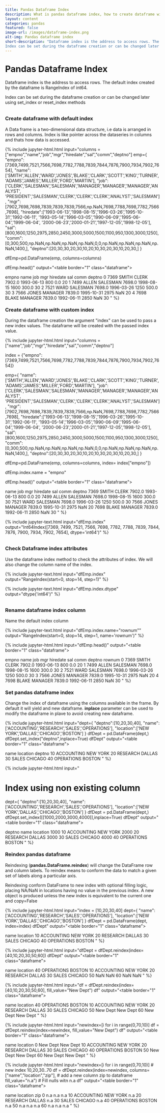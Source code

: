 ```yaml
---
title: Pandas Dataframe Index
description: What is pandas dataframe index, how to create dataframe with custom index, rename the index column, set index column, how to reset index, how to reindex
layout: content
categories: pandas
featured: false 
image-url: /images/dataframe-index.png
alt-img: Pandas dataframe index
short-description: "Dataframe index is the address to access rows. The default index created by the dataframe is RangeIndex of int64.
Index can be set during the dataframe creation or can be changed later using set_index or reset_index methods"
---
```


<h1 style="padding-top: 60px; margin-top: -40px;">Pandas Dataframe Index</h1>

Dataframe index is the address to access rows. The default index created by the dataframe is RangeIndex of int64.

Index can be set during the dataframe creation or can be changed later using set_index or reset_index methods


<h3 style="padding-top: 60px; margin-top: -40px;">Create dataframe with default index</h3>

A Data frame is a two-dimensional data structure, i.e data is arranged in rows and columns. Index is like pointer across the dataseries in columns and thats how data is accessed.

{% 
include jupyter-html.html 
input="columns = [\"empno\",\"name\",\"job\",\"mgr\",\"hiredate\",\"sal\",\"comm\",\"deptno\"]
emp={
    \"empno\":[7369,7499,7521,7566,7698,7782,7788,7839,7844,7876,7900,7934,7902,7654],
    \"name\":['SMITH','ALLEN','WARD','JONES','BLAKE','CLARK','SCOTT','KING','TURNER',
            'ADAMS','JAMES','MILLER','FORD','MARTIN'],
    \"job\":['CLERK','SALESMAN','SALESMAN','MANAGER','MANAGER','MANAGER','ANALYST',
           'PRESIDENT','SALESMAN','CLERK','CLERK','CLERK','ANALYST','SALESMAN'],
    \"mgr\":[7902,7698,7698,7839,7839,7839,7566,np.NaN,7698,7788,7698,7782,7566,7698],
    \"hiredate\":['1993-06-13','1998-08-15','1996-03-26','1995-10-31','1992-06-11',
                '1993-05-14','1996-03-05','1990-06-09','1995-06-04','1999-06-04',
                '2000-06-23','2000-01-21','1997-12-05','1998-12-05'],
    \"sal\":[800,1600,1250,2975,2850,2450,3000,5000,1500,1100,950,1300,3000,1250],
    \"comm\":[0,300,500,np.NaN,np.NaN,np.NaN,np.NaN,0,0,np.NaN,np.NaN,np.NaN,np.NaN,1400,],
    \"deptno\":[20,30,30,20,30,10,20,10,30,20,30,10,20,30,]
}

dfEmp=pd.DataFrame(emp, columns=columns)

dfEmp.head()"
output="<table border=\"1\" class=\"dataframe\">
  <thead>
    <tr style=\"text-align: right;\">
      <th></th>
      <th>empno</th>
      <th>name</th>
      <th>job</th>
      <th>mgr</th>
      <th>hiredate</th>
      <th>sal</th>
      <th>comm</th>
      <th>deptno</th>
    </tr>
  </thead>
  <tbody>
    <tr>
      <th>0</th>
      <td>7369</td>
      <td>SMITH</td>
      <td>CLERK</td>
      <td>7902.0</td>
      <td>1993-06-13</td>
      <td>800</td>
      <td>0.0</td>
      <td>20</td>
    </tr>
    <tr>
      <th>1</th>
      <td>7499</td>
      <td>ALLEN</td>
      <td>SALESMAN</td>
      <td>7698.0</td>
      <td>1998-08-15</td>
      <td>1600</td>
      <td>300.0</td>
      <td>30</td>
    </tr>
    <tr>
      <th>2</th>
      <td>7521</td>
      <td>WARD</td>
      <td>SALESMAN</td>
      <td>7698.0</td>
      <td>1996-03-26</td>
      <td>1250</td>
      <td>500.0</td>
      <td>30</td>
    </tr>
    <tr>
      <th>3</th>
      <td>7566</td>
      <td>JONES</td>
      <td>MANAGER</td>
      <td>7839.0</td>
      <td>1995-10-31</td>
      <td>2975</td>
      <td>NaN</td>
      <td>20</td>
    </tr>
    <tr>
      <th>4</th>
      <td>7698</td>
      <td>BLAKE</td>
      <td>MANAGER</td>
      <td>7839.0</td>
      <td>1992-06-11</td>
      <td>2850</td>
      <td>NaN</td>
      <td>30</td>
    </tr>
  </tbody>
</table>"
%}


<h3 style="padding-top: 60px; margin-top: -40px;">Create dataframe with custom index</h3>

During the dataframe creation the argument "index" can be used to pass a new index values. The dataframe will be created with the passed index value.


{% 
include jupyter-html.html 
input="columns = [\"name\",\"job\",\"mgr\",\"hiredate\",\"sal\",\"comm\",\"deptno\"]

index = {\"empno\":[7369,7499,7521,7566,7698,7782,7788,7839,7844,7876,7900,7934,7902,7654]}

emp={
    \"name\":['SMITH','ALLEN','WARD','JONES','BLAKE','CLARK','SCOTT','KING','TURNER',
            'ADAMS','JAMES','MILLER','FORD','MARTIN'],
    \"job\":['CLERK','SALESMAN','SALESMAN','MANAGER','MANAGER','MANAGER','ANALYST',
           'PRESIDENT','SALESMAN','CLERK','CLERK','CLERK','ANALYST','SALESMAN'],
    \"mgr\":[7902,7698,7698,7839,7839,7839,7566,np.NaN,7698,7788,7698,7782,7566,7698],
    \"hiredate\":['1993-06-13','1998-08-15','1996-03-26','1995-10-31','1992-06-11',
                '1993-05-14','1996-03-05','1990-06-09','1995-06-04','1999-06-04',
                '2000-06-23','2000-01-21','1997-12-05','1998-12-05'],
    \"sal\":[800,1600,1250,2975,2850,2450,3000,5000,1500,1100,950,1300,3000,1250],
    \"comm\":[0,300,500,np.NaN,np.NaN,np.NaN,np.NaN,0,0,np.NaN,np.NaN,np.NaN,np.NaN,1400,],
    \"deptno\":[20,30,30,20,30,10,20,10,30,20,30,10,20,30,]
}

dfEmp=pd.DataFrame(emp, columns=columns, index= index[\"empno\"])

dfEmp.index.name = \"empno\"

dfEmp.head()"
output="<table border=\"1\" class=\"dataframe\">
  <thead>
    <tr style=\"text-align: right;\">
      <th></th>
      <th>name</th>
      <th>job</th>
      <th>mgr</th>
      <th>hiredate</th>
      <th>sal</th>
      <th>comm</th>
      <th>deptno</th>
    </tr>   
  </thead>
  <tbody>
    <tr>
      <th>7369</th>
      <td>SMITH</td>
      <td>CLERK</td>
      <td>7902.0</td>
      <td>1993-06-13</td>
      <td>800</td>
      <td>0.0</td>
      <td>20</td>
    </tr>
    <tr>
      <th>7499</th>
      <td>ALLEN</td>
      <td>SALESMAN</td>
      <td>7698.0</td>
      <td>1998-08-15</td>
      <td>1600</td>
      <td>300.0</td>
      <td>30</td>
    </tr>
    <tr>
      <th>7521</th>
      <td>WARD</td>
      <td>SALESMAN</td>
      <td>7698.0</td>
      <td>1996-03-26</td>
      <td>1250</td>
      <td>500.0</td>
      <td>30</td>
    </tr>
    <tr>
      <th>7566</th>
      <td>JONES</td>
      <td>MANAGER</td>
      <td>7839.0</td>
      <td>1995-10-31</td>
      <td>2975</td>
      <td>NaN</td>
      <td>20</td>
    </tr>
    <tr>
      <th>7698</th>
      <td>BLAKE</td>
      <td>MANAGER</td>
      <td>7839.0</td>
      <td>1992-06-11</td>
      <td>2850</td>
      <td>NaN</td>
      <td>30</td>
    </tr>
  </tbody>
</table>"
%}

{% 
include jupyter-text.html 
input="dfEmp.index" 
output="Int64Index([7369, 7499, 7521, 7566, 7698, 7782, 7788, 7839, 7844, 7876, 7900,
            7934, 7902, 7654],
           dtype='int64')"
%}

<h3 style="padding-top: 60px; margin-top: -40px;">Check Dataframe index attributes</h3>

Use the dataframe index method to check the attributes of index. We will also change the column name of the index.
 
{% 
include jupyter-text.html 
input="dfEmp.index" 
output="RangeIndex(start=0, stop=14, step=1)"
%}


{% 
include jupyter-text.html 
input="dfEmp.index.dtype" 
output="dtype('int64')"
%}

<h3 style="padding-top: 60px; margin-top: -40px;">Rename dataframe index column</h3>

Name the default index column

{% 
include jupyter-text.html 
input="dfEmp.index.name=\"rownum\""
output="RangeIndex(start=0, stop=14, step=1, name='rownum')"
%}

{% 
include jupyter-html.html 
input="dfEmp.head()" 
output="<table border=\"1\" class=\"dataframe\">
  <thead>
    <tr style=\"text-align: right;\">
      <th></th>
      <th>empno</th>
      <th>name</th>
      <th>job</th>
      <th>mgr</th>
      <th>hiredate</th>
      <th>sal</th>
      <th>comm</th>
      <th>deptno</th>
    </tr>
    <tr>
      <th>rownum</th>
      <th></th>
      <th></th>
      <th></th>
      <th></th>
      <th></th>
      <th></th>
      <th></th>
      <th></th>
    </tr>
  </thead>
  <tbody>
    <tr>
      <th>0</th>
      <td>7369</td>
      <td>SMITH</td>
      <td>CLERK</td>
      <td>7902.0</td>
      <td>1993-06-13</td>
      <td>800</td>
      <td>0.0</td>
      <td>20</td>
    </tr>
    <tr>
      <th>1</th>
      <td>7499</td>
      <td>ALLEN</td>
      <td>SALESMAN</td>
      <td>7698.0</td>
      <td>1998-08-15</td>
      <td>1600</td>
      <td>300.0</td>
      <td>30</td>
    </tr>
    <tr>
      <th>2</th>
      <td>7521</td>
      <td>WARD</td>
      <td>SALESMAN</td>
      <td>7698.0</td>
      <td>1996-03-26</td>
      <td>1250</td>
      <td>500.0</td>
      <td>30</td>
    </tr>
    <tr>
      <th>3</th>
      <td>7566</td>
      <td>JONES</td>
      <td>MANAGER</td>
      <td>7839.0</td>
      <td>1995-10-31</td>
      <td>2975</td>
      <td>NaN</td>
      <td>20</td>
    </tr>
    <tr>
      <th>4</th>
      <td>7698</td>
      <td>BLAKE</td>
      <td>MANAGER</td>
      <td>7839.0</td>
      <td>1992-06-11</td>
      <td>2850</td>
      <td>NaN</td>
      <td>30</td>
    </tr>
  </tbody>
</table>"
%}

<h3 style="padding-top: 60px; margin-top: -40px;">Set pandas dataframe index</h3>

Change the index of dataframe using the columns available in the frame. By default it will yield and new dataframe. **inplace** parameter can be used to modify the dataframe in plave to avoid creating new dataframe.

{% include jupyter-html.html
input="dept={
    \"deptno\":[10,20,30,40],
    \"name\":['ACCOUNTING','RESEARCH','SALES','OPERATIONS'],
    \"location\":['NEW YORK','DALLAS','CHICAGO','BOSTON']
}
dfDept = pd.DataFrame(dept,)
dfDept.set_index(\"deptno\",inplace=True)
dfDept"
output="<table border=\"1\" class=\"dataframe\">
  <thead>
    <tr style=\"text-align: right;\">
      <th></th>
      <th>name</th>
      <th>location</th>
    </tr>
    <tr>
      <th>deptno</th>
      <th></th>
      <th></th>
    </tr>
  </thead>
  <tbody>
    <tr>
      <th>10</th>
      <td>ACCOUNTING</td>
      <td>NEW YORK</td>
    </tr>
    <tr>
      <th>20</th>
      <td>RESEARCH</td>
      <td>DALLAS</td>
    </tr>
    <tr>
      <th>30</th>
      <td>SALES</td>
      <td>CHICAGO</td>
    </tr>
    <tr>
      <th>40</th>
      <td>OPERATIONS</td>
      <td>BOSTON</td>
    </tr>
  </tbody>
</table>"
%}

{% include jupyter-html.html
input="
# Index using non existing column
dept={
    \"deptno\":[10,20,30,40],
    \"name\":['ACCOUNTING','RESEARCH','SALES','OPERATIONS'],
    \"location\":['NEW YORK','DALLAS','CHICAGO','BOSTON']
}
dfDept = pd.DataFrame(dept,)
dfDept.set_index([[1000,2000,3000,4000]],inplace=True)
dfDept"
output="<table border=\"1\" class=\"dataframe\">
  <thead>
    <tr style=\"text-align: right;\">
      <th></th>
      <th>deptno</th>
      <th>name</th>
      <th>location</th>
    </tr>
  </thead>
  <tbody>
    <tr>
      <th>1000</th>
      <td>10</td>
      <td>ACCOUNTING</td>
      <td>NEW YORK</td>
    </tr>
    <tr>
      <th>2000</th>
      <td>20</td>
      <td>RESEARCH</td>
      <td>DALLAS</td>
    </tr>
    <tr>
      <th>3000</th>
      <td>30</td>
      <td>SALES</td>
      <td>CHICAGO</td>
    </tr>
    <tr>
      <th>4000</th>
      <td>40</td>
      <td>OPERATIONS</td>
      <td>BOSTON</td>
    </tr>
  </tbody>
</table>"
%}

<h3 style="padding-top: 60px; margin-top: -40px;">Reindex pandas dataframe</h3>

Reindexing (**pandas.DataFrame.reindex**) will change the DataFrame row and column labels. To reindex means to conform the data to match a given set of labels along a particular axis.

Reindexing conform DataFrame to new index with optional filling logic, placing NA/NaN in locations having no value in the previous index. A new object is produced unless the new index is equivalent to the current one and copy=False

{% include jupyter-html.html
input="index = [10,20,30,40]
dept={
    \"name\":['ACCOUNTING','RESEARCH','SALES','OPERATIONS'],
    \"location\":['NEW YORK','DALLAS','CHICAGO','BOSTON']
}
dfDept = pd.DataFrame(dept, index=index)
dfDept"
output="<table border=\"1\" class=\"dataframe\">
  <thead>
    <tr style=\"text-align: right;\">
      <th></th>
      <th>name</th>
      <th>location</th>
    </tr>
  </thead>
  <tbody>
    <tr>
      <th>10</th>
      <td>ACCOUNTING</td>
      <td>NEW YORK</td>
    </tr>
    <tr>
      <th>20</th>
      <td>RESEARCH</td>
      <td>DALLAS</td>
    </tr>
    <tr>
      <th>30</th>
      <td>SALES</td>
      <td>CHICAGO</td>
    </tr>
    <tr>
      <th>40</th>
      <td>OPERATIONS</td>
      <td>BOSTON</td>
    </tr>
  </tbody>
</table>"
%}

{% include jupyter-html.html
input="dfDept = dfDept.reindex(index=[40,10,20,30,50,60])
dfDept"
output="<table border=\"1\" class=\"dataframe\">
  <thead>
    <tr style=\"text-align: right;\">
      <th></th>
      <th>name</th>
      <th>location</th>
    </tr>
  </thead>
  <tbody>
    <tr>
      <th>40</th>
      <td>OPERATIONS</td>
      <td>BOSTON</td>
    </tr>
    <tr>
      <th>10</th>
      <td>ACCOUNTING</td>
      <td>NEW YORK</td>
    </tr>
    <tr>
      <th>20</th>
      <td>RESEARCH</td>
      <td>DALLAS</td>
    </tr>
    <tr>
      <th>30</th>
      <td>SALES</td>
      <td>CHICAGO</td>
    </tr>
    <tr>
      <th>50</th>
      <td>NaN</td>
      <td>NaN</td>
    </tr>
    <tr>
      <th>60</th>
      <td>NaN</td>
      <td>NaN</td>
    </tr>
  </tbody>
</table>"
%}

{% include jupyter-html.html
input="df = dfDept.reindex(index=[40,10,20,30,50,60], fill_value=\"New Dept\")
df"
output="<table border=\"1\" class=\"dataframe\">
  <thead>
    <tr style=\"text-align: right;\">
      <th></th>
      <th>name</th>
      <th>location</th>
    </tr>
  </thead>
  <tbody>
    <tr>
      <th>40</th>
      <td>OPERATIONS</td>
      <td>BOSTON</td>
    </tr>
    <tr>
      <th>10</th>
      <td>ACCOUNTING</td>
      <td>NEW YORK</td>
    </tr>
    <tr>
      <th>20</th>
      <td>RESEARCH</td>
      <td>DALLAS</td>
    </tr>
    <tr>
      <th>30</th>
      <td>SALES</td>
      <td>CHICAGO</td>
    </tr>
    <tr>
      <th>50</th>
      <td>New Dept</td>
      <td>New Dept</td>
    </tr>
    <tr>
      <th>60</th>
      <td>New Dept</td>
      <td>New Dept</td>
    </tr>
  </tbody>
</table>"
%}


{% include jupyter-html.html
input="newindex=[i for i in range(0,70,10)]
df = dfDept.reindex(index=newindex, fill_value=\"New Dept\")
df"
output="<table border=\"1\" class=\"dataframe\">
  <thead>
    <tr style=\"text-align: right;\">
      <th></th>
      <th>name</th>
      <th>location</th>
    </tr>
  </thead>
  <tbody>
    <tr>
      <th>0</th>
      <td>New Dept</td>
      <td>New Dept</td>
    </tr>
    <tr>
      <th>10</th>
      <td>ACCOUNTING</td>
      <td>NEW YORK</td>
    </tr>
    <tr>
      <th>20</th>
      <td>RESEARCH</td>
      <td>DALLAS</td>
    </tr>
    <tr>
      <th>30</th>
      <td>SALES</td>
      <td>CHICAGO</td>
    </tr>
    <tr>
      <th>40</th>
      <td>OPERATIONS</td>
      <td>BOSTON</td>
    </tr>
    <tr>
      <th>50</th>
      <td>New Dept</td>
      <td>New Dept</td>
    </tr>
    <tr>
      <th>60</th>
      <td>New Dept</td>
      <td>New Dept</td>
    </tr>
  </tbody>
</table>"
%}


{% include jupyter-html.html
input="newindex=[i for i in range(0,70,10)]  # new index 10,20,30..70
df = dfDept.reindex(index=newindex, 
                    columns=[\"name\",\"location\",\"zip\"], # add a new column zip to dataframe 
                    fill_value=\"n.a\") # Fill nulls witn n.a
df"
output="<table border=\"1\" class=\"dataframe\">
  <thead>
    <tr style=\"text-align: right;\">
      <th></th>
      <th>name</th>
      <th>location</th>
      <th>zip</th>
    </tr>
  </thead>
  <tbody>
    <tr>
      <th>0</th>
      <td>n.a</td>
      <td>n.a</td>
      <td>n.a</td>
    </tr>
    <tr>
      <th>10</th>
      <td>ACCOUNTING</td>
      <td>NEW YORK</td>
      <td>n.a</td>
    </tr>
    <tr>
      <th>20</th>
      <td>RESEARCH</td>
      <td>DALLAS</td>
      <td>n.a</td>
    </tr>
    <tr>
      <th>30</th>
      <td>SALES</td>
      <td>CHICAGO</td>
      <td>n.a</td>
    </tr>
    <tr>
      <th>40</th>
      <td>OPERATIONS</td>
      <td>BOSTON</td>
      <td>n.a</td>
    </tr>
    <tr>
      <th>50</th>
      <td>n.a</td>
      <td>n.a</td>
      <td>n.a</td>
    </tr>
    <tr>
      <th>60</th>
      <td>n.a</td>
      <td>n.a</td>
      <td>n.a</td>
    </tr>
  </tbody>
</table>"
%}